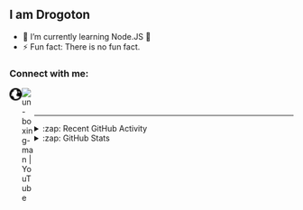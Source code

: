 ## I am Drogoton

- 🌱 I’m currently learning Node.JS 🤣
- ⚡ Fun fact: There is no fun fact.


### Connect with me:

[<img align="left" alt="dr.nwpixs.com" width="22px" src="https://raw.githubusercontent.com/iconic/open-iconic/master/svg/globe.svg" />][website]
[<img align="left" alt="un-boxing-man | YouTube" width="22px" src="https://cdn.jsdelivr.net/npm/simple-icons@v3/icons/youtube.svg" />][youtube]


<br />
<br />

---

<details>
  <summary>:zap: Recent GitHub Activity</summary>
  
<!--START_SECTION:activity-->

<!--END_SECTION:activity-->

</details>

<details>
  <summary>:zap: GitHub Stats</summary>

  <img align="left" alt="Drogoton's GitHub Stats" src="https://github-readme-stats.codestackr.vercel.app/api?username=Drogoton&show_icons=true&hide_border=true" />

</details>

[website]: http://play.unboxingman.com
[youtube]: https://youtube.com/unboxingman2004
